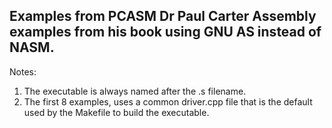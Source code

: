 ## Examples from PCASM Dr Paul Carter Assembly examples from his book using GNU AS instead of NASM.

Notes:
1. The executable is always named after the .s filename.
2. The first 8 examples, uses a common driver.cpp file that is the default used by the Makefile to build the executable.
